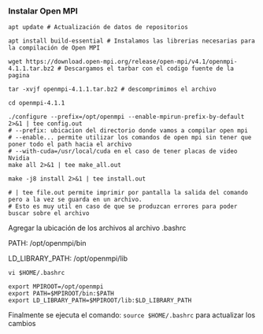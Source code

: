 ### Instalar Open MPI
```
apt update # Actualización de datos de repositorios

apt install build-essential # Instalamos las librerias necesarias para la compilación de Open MPI

wget https://download.open-mpi.org/release/open-mpi/v4.1/openmpi-4.1.1.tar.bz2 # Descargamos el tarbar con el codigo fuente de la pagina

tar -xvjf openmpi-4.1.1.tar.bz2 # descomprimimos el archivo

cd openmpi-4.1.1

./configure --prefix=/opt/openmpi --enable-mpirun-prefix-by-default 2>&1 | tee config.out 
# --prefix: ubicacion del directorio donde vamos a compilar open mpi
# --enable... permite utilizar los comandos de open mpi sin tener que poner todo el path hacia el archivo
# --with-cuda=/usr/local/cuda en el caso de tener placas de video Nvidia
make all 2>&1 | tee make_all.out

make -j8 install 2>&1 | tee install.out

# | tee file.out permite imprimir por pantalla la salida del comando pero a la vez se guarda en un archivo.
# Esto es muy util en caso de que se produzcan errores para poder buscar sobre el archivo
```
Agregar la ubicación de los archivos al archivo .bashrc

PATH:            /opt/openmpi/bin

LD_LIBRARY_PATH: /opt/openmpi/lib

```
vi $HOME/.bashrc
```
```
export MPIROOT=/opt/openmpi
export PATH=$MPIROOT/bin:$PATH
export LD_LIBRARY_PATH=$MPIROOT/lib:$LD_LIBRARY_PATH
```
Finalmente se ejecuta el comando: `source $HOME/.bashrc` para actualizar los cambios
